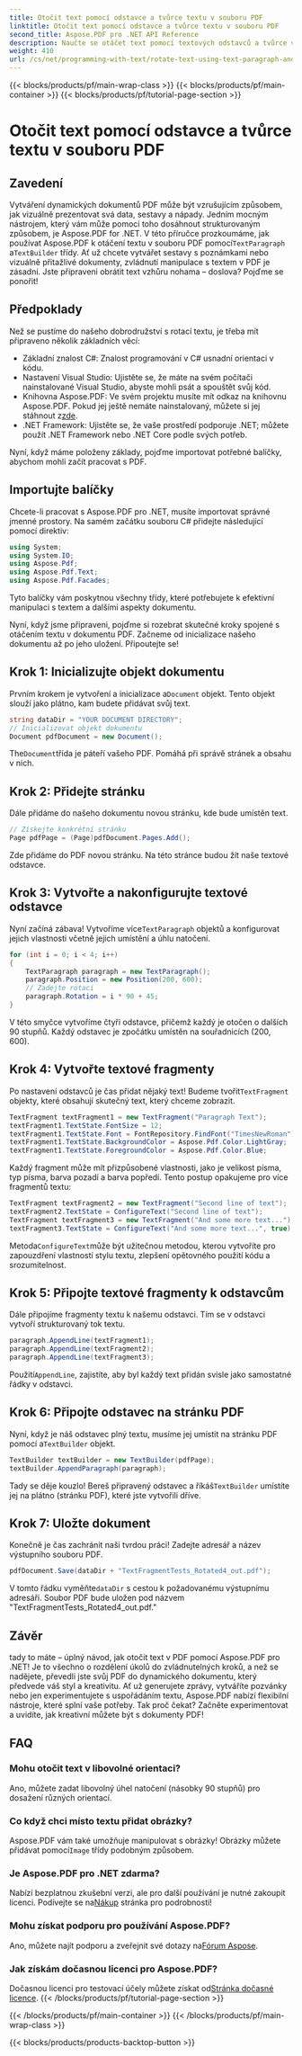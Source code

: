 ```yaml
---
title: Otočit text pomocí odstavce a tvůrce textu v souboru PDF
linktitle: Otočit text pomocí odstavce a tvůrce textu v souboru PDF
second_title: Aspose.PDF pro .NET API Reference
description: Naučte se otáčet text pomocí textových odstavců a tvůrce v souboru PDF pomocí Aspose.PDF pro .NET.
weight: 410
url: /cs/net/programming-with-text/rotate-text-using-text-paragraph-and-builder/
---
```


{{< blocks/products/pf/main-wrap-class >}}
{{< blocks/products/pf/main-container >}}
{{< blocks/products/pf/tutorial-page-section >}}

# Otočit text pomocí odstavce a tvůrce textu v souboru PDF

## Zavedení

 Vytváření dynamických dokumentů PDF může být vzrušujícím způsobem, jak vizuálně prezentovat svá data, sestavy a nápady. Jedním mocným nástrojem, který vám může pomoci toho dosáhnout strukturovaným způsobem, je Aspose.PDF for .NET. V této příručce prozkoumáme, jak používat Aspose.PDF k otáčení textu v souboru PDF pomocí`TextParagraph` a`TextBuilder` třídy. Ať už chcete vytvářet sestavy s poznámkami nebo vizuálně přitažlivé dokumenty, zvládnutí manipulace s textem v PDF je zásadní. Jste připraveni obrátit text vzhůru nohama – doslova? Pojďme se ponořit!

## Předpoklady

Než se pustíme do našeho dobrodružství s rotací textu, je třeba mít připraveno několik základních věcí:

- Základní znalost C#: Znalost programování v C# usnadní orientaci v kódu.
- Nastavení Visual Studio: Ujistěte se, že máte na svém počítači nainstalované Visual Studio, abyste mohli psát a spouštět svůj kód.
- Knihovna Aspose.PDF: Ve svém projektu musíte mít odkaz na knihovnu Aspose.PDF. Pokud jej ještě nemáte nainstalovaný, můžete si jej stáhnout z[zde](https://releases.aspose.com/pdf/net/).
- .NET Framework: Ujistěte se, že vaše prostředí podporuje .NET; můžete použít .NET Framework nebo .NET Core podle svých potřeb.

Nyní, když máme položeny základy, pojďme importovat potřebné balíčky, abychom mohli začít pracovat s PDF.

## Importujte balíčky

Chcete-li pracovat s Aspose.PDF pro .NET, musíte importovat správné jmenné prostory. Na samém začátku souboru C# přidejte následující pomocí direktiv:

```csharp
using System;
using System.IO;
using Aspose.Pdf;
using Aspose.Pdf.Text;
using Aspose.Pdf.Facades;
```

Tyto balíčky vám poskytnou všechny třídy, které potřebujete k efektivní manipulaci s textem a dalšími aspekty dokumentu.

Nyní, když jsme připraveni, pojďme si rozebrat skutečné kroky spojené s otáčením textu v dokumentu PDF. Začneme od inicializace našeho dokumentu až po jeho uložení. Připoutejte se!

## Krok 1: Inicializujte objekt dokumentu

 Prvním krokem je vytvoření a inicializace a`Document` objekt. Tento objekt slouží jako plátno, kam budete přidávat svůj text.

```csharp
string dataDir = "YOUR DOCUMENT DIRECTORY";
// Inicializovat objekt dokumentu
Document pdfDocument = new Document();
```

 The`Document`třída je páteří vašeho PDF. Pomáhá při správě stránek a obsahu v nich.

## Krok 2: Přidejte stránku

Dále přidáme do našeho dokumentu novou stránku, kde bude umístěn text.

```csharp
// Získejte konkrétní stránku
Page pdfPage = (Page)pdfDocument.Pages.Add();
```

Zde přidáme do PDF novou stránku. Na této stránce budou žít naše textové odstavce.

## Krok 3: Vytvořte a nakonfigurujte textové odstavce

 Nyní začíná zábava! Vytvoříme více`TextParagraph` objektů a konfigurovat jejich vlastnosti včetně jejich umístění a úhlu natočení.

```csharp
for (int i = 0; i < 4; i++)
{
    TextParagraph paragraph = new TextParagraph();
    paragraph.Position = new Position(200, 600);
    // Zadejte rotaci
    paragraph.Rotation = i * 90 + 45;
}
```

V této smyčce vytvoříme čtyři odstavce, přičemž každý je otočen o dalších 90 stupňů. Každý odstavec je zpočátku umístěn na souřadnicích (200, 600).

## Krok 4: Vytvořte textové fragmenty

 Po nastavení odstavců je čas přidat nějaký text! Budeme tvořit`TextFragment` objekty, které obsahují skutečný text, který chceme zobrazit.

```csharp
TextFragment textFragment1 = new TextFragment("Paragraph Text");
textFragment1.TextState.FontSize = 12;
textFragment1.TextState.Font = FontRepository.FindFont("TimesNewRoman");
textFragment1.TextState.BackgroundColor = Aspose.Pdf.Color.LightGray;
textFragment1.TextState.ForegroundColor = Aspose.Pdf.Color.Blue;
```

Každý fragment může mít přizpůsobené vlastnosti, jako je velikost písma, typ písma, barva pozadí a barva popředí. Tento postup opakujeme pro více fragmentů textu:

```csharp
TextFragment textFragment2 = new TextFragment("Second line of text");
textFragment2.TextState = ConfigureText("Second line of text");
TextFragment textFragment3 = new TextFragment("And some more text...");
textFragment3.TextState = ConfigureText("And some more text...", true);
```

 Metoda`ConfigureText`může být užitečnou metodou, kterou vytvoříte pro zapouzdření vlastností stylu textu, zlepšení opětovného použití kódu a srozumitelnost.

## Krok 5: Připojte textové fragmenty k odstavcům

Dále připojíme fragmenty textu k našemu odstavci. Tím se v odstavci vytvoří strukturovaný tok textu.

```csharp
paragraph.AppendLine(textFragment1);
paragraph.AppendLine(textFragment2);
paragraph.AppendLine(textFragment3);
```

 Použití`AppendLine`, zajistíte, aby byl každý text přidán svisle jako samostatné řádky v odstavci.

## Krok 6: Připojte odstavec na stránku PDF

 Nyní, když je náš odstavec plný textu, musíme jej umístit na stránku PDF pomocí a`TextBuilder` objekt.

```csharp
TextBuilder textBuilder = new TextBuilder(pdfPage);
textBuilder.AppendParagraph(paragraph);
```

 Tady se děje kouzlo! Bereš připravený odstavec a říkáš`TextBuilder` umístíte jej na plátno (stránku PDF), které jste vytvořili dříve.

## Krok 7: Uložte dokument

Konečně je čas zachránit naši tvrdou práci! Zadejte adresář a název výstupního souboru PDF.

```csharp
pdfDocument.Save(dataDir + "TextFragmentTests_Rotated4_out.pdf");
```

 V tomto řádku vyměňte`dataDir` s cestou k požadovanému výstupnímu adresáři. Soubor PDF bude uložen pod názvem "TextFragmentTests_Rotated4_out.pdf."

## Závěr

tady to máte – úplný návod, jak otočit text v PDF pomocí Aspose.PDF pro .NET! Je to všechno o rozdělení úkolů do zvládnutelných kroků, a než se nadějete, převedli jste svůj PDF do dynamického dokumentu, který předvede váš styl a kreativitu. Ať už generujete zprávy, vytváříte pozvánky nebo jen experimentujete s uspořádáním textu, Aspose.PDF nabízí flexibilní nástroje, které splní vaše potřeby. Tak proč čekat? Začněte experimentovat a uvidíte, jak kreativní můžete být s dokumenty PDF!

## FAQ

### Mohu otočit text v libovolné orientaci?
Ano, můžete zadat libovolný úhel natočení (násobky 90 stupňů) pro dosažení různých orientací.

### Co když chci místo textu přidat obrázky?
 Aspose.PDF vám také umožňuje manipulovat s obrázky! Obrázky můžete přidávat pomocí`Image` třídy podobným způsobem.

### Je Aspose.PDF pro .NET zdarma?
 Nabízí bezplatnou zkušební verzi, ale pro další používání je nutné zakoupit licenci. Podívejte se na[Nákup](https://purchase.aspose.com/buy) stránka pro podrobnosti!

### Mohu získat podporu pro používání Aspose.PDF?
Ano, můžete najít podporu a zveřejnit své dotazy na[Fórum Aspose](https://forum.aspose.com/c/pdf/10).

### Jak získám dočasnou licenci pro Aspose.PDF?
 Dočasnou licenci pro testovací účely můžete získat od[Stránka dočasné licence](https://purchase.aspose.com/temporary-license/).
{{< /blocks/products/pf/tutorial-page-section >}}

{{< /blocks/products/pf/main-container >}}
{{< /blocks/products/pf/main-wrap-class >}}

{{< blocks/products/products-backtop-button >}}
